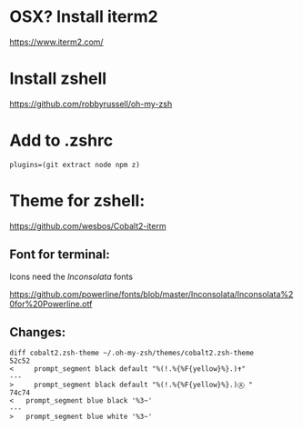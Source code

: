 # OSX? Install iterm2

https://www.iterm2.com/

# Install zshell

https://github.com/robbyrussell/oh-my-zsh

# Add to .zshrc

`plugins=(git extract node npm z)`

# Theme for zshell:

https://github.com/wesbos/Cobalt2-iterm

## Font for terminal:

Icons need the *Inconsolata* fonts

https://github.com/powerline/fonts/blob/master/Inconsolata/Inconsolata%20for%20Powerline.otf

## Changes:

```
diff cobalt2.zsh-theme ~/.oh-my-zsh/themes/cobalt2.zsh-theme
52c52
<     prompt_segment black default "%(!.%{%F{yellow}%}.)✝"
---
>     prompt_segment black default "%(!.%{%F{yellow}%}.)Ⓐ "
74c74
<   prompt_segment blue black '%3~'
---
>   prompt_segment blue white '%3~'
```
